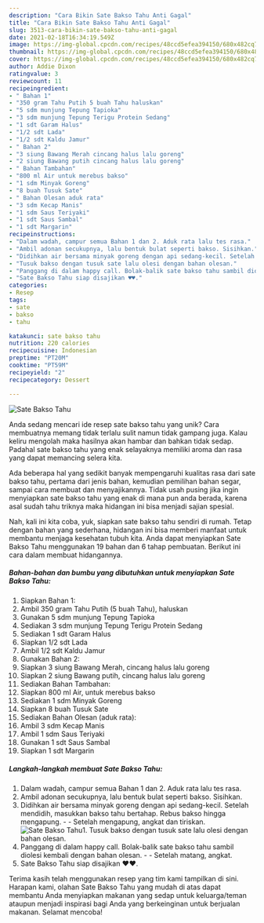 ```yaml
---
description: "Cara Bikin Sate Bakso Tahu Anti Gagal"
title: "Cara Bikin Sate Bakso Tahu Anti Gagal"
slug: 3513-cara-bikin-sate-bakso-tahu-anti-gagal
date: 2021-02-18T16:34:19.549Z
image: https://img-global.cpcdn.com/recipes/48ccd5efea394150/680x482cq70/sate-bakso-tahu-foto-resep-utama.jpg
thumbnail: https://img-global.cpcdn.com/recipes/48ccd5efea394150/680x482cq70/sate-bakso-tahu-foto-resep-utama.jpg
cover: https://img-global.cpcdn.com/recipes/48ccd5efea394150/680x482cq70/sate-bakso-tahu-foto-resep-utama.jpg
author: Addie Dixon
ratingvalue: 3
reviewcount: 11
recipeingredient:
- " Bahan 1"
- "350 gram Tahu Putih 5 buah Tahu haluskan"
- "5 sdm munjung Tepung Tapioka"
- "3 sdm munjung Tepung Terigu Protein Sedang"
- "1 sdt Garam Halus"
- "1/2 sdt Lada"
- "1/2 sdt Kaldu Jamur"
- " Bahan 2"
- "3 siung Bawang Merah cincang halus lalu goreng"
- "2 siung Bawang putih cincang halus lalu goreng"
- " Bahan Tambahan"
- "800 ml Air untuk merebus bakso"
- "1 sdm Minyak Goreng"
- "8 buah Tusuk Sate"
- " Bahan Olesan aduk rata"
- "3 sdm Kecap Manis"
- "1 sdm Saus Teriyaki"
- "1 sdt Saus Sambal"
- "1 sdt Margarin"
recipeinstructions:
- "Dalam wadah, campur semua Bahan 1 dan 2. Aduk rata lalu tes rasa."
- "Ambil adonan secukupnya, lalu bentuk bulat seperti bakso. Sisihkan."
- "Didihkan air bersama minyak goreng dengan api sedang-kecil. Setelah mendidih, masukkan bakso tahu bertahap. Rebus bakso hingga mengapung.  Setelah mengapung, angkat dan tiriskan."
- "Tusuk bakso dengan tusuk sate lalu olesi dengan bahan olesan."
- "Panggang di dalam happy call. Bolak-balik sate bakso tahu sambil diolesi kembali dengan bahan olesan.   Setelah matang, angkat."
- "Sate Bakso Tahu siap disajikan ♥️♥️."
categories:
- Resep
tags:
- sate
- bakso
- tahu

katakunci: sate bakso tahu 
nutrition: 220 calories
recipecuisine: Indonesian
preptime: "PT20M"
cooktime: "PT59M"
recipeyield: "2"
recipecategory: Dessert

---
```



![Sate Bakso Tahu](https://img-global.cpcdn.com/recipes/48ccd5efea394150/680x482cq70/sate-bakso-tahu-foto-resep-utama.jpg)

Anda sedang mencari ide resep sate bakso tahu yang unik? Cara membuatnya memang tidak terlalu sulit namun tidak gampang juga. Kalau keliru mengolah maka hasilnya akan hambar dan bahkan tidak sedap. Padahal sate bakso tahu yang enak selayaknya memiliki aroma dan rasa yang dapat memancing selera kita.

Ada beberapa hal yang sedikit banyak mempengaruhi kualitas rasa dari sate bakso tahu, pertama dari jenis bahan, kemudian pemilihan bahan segar, sampai cara membuat dan menyajikannya. Tidak usah pusing jika ingin menyiapkan sate bakso tahu yang enak di mana pun anda berada, karena asal sudah tahu triknya maka hidangan ini bisa menjadi sajian spesial.




Nah, kali ini kita coba, yuk, siapkan sate bakso tahu sendiri di rumah. Tetap dengan bahan yang sederhana, hidangan ini bisa memberi manfaat untuk membantu menjaga kesehatan tubuh kita. Anda dapat menyiapkan Sate Bakso Tahu menggunakan 19 bahan dan 6 tahap pembuatan. Berikut ini cara dalam membuat hidangannya.

<!--inarticleads1-->

##### Bahan-bahan dan bumbu yang dibutuhkan untuk menyiapkan Sate Bakso Tahu:

1. Siapkan  Bahan 1:
1. Ambil 350 gram Tahu Putih (5 buah Tahu), haluskan
1. Gunakan 5 sdm munjung Tepung Tapioka
1. Sediakan 3 sdm munjung Tepung Terigu Protein Sedang
1. Sediakan 1 sdt Garam Halus
1. Siapkan 1/2 sdt Lada
1. Ambil 1/2 sdt Kaldu Jamur
1. Gunakan  Bahan 2:
1. Siapkan 3 siung Bawang Merah, cincang halus lalu goreng
1. Siapkan 2 siung Bawang putih, cincang halus lalu goreng
1. Sediakan  Bahan Tambahan:
1. Siapkan 800 ml Air, untuk merebus bakso
1. Sediakan 1 sdm Minyak Goreng
1. Siapkan 8 buah Tusuk Sate
1. Sediakan  Bahan Olesan (aduk rata):
1. Ambil 3 sdm Kecap Manis
1. Ambil 1 sdm Saus Teriyaki
1. Gunakan 1 sdt Saus Sambal
1. Siapkan 1 sdt Margarin




<!--inarticleads2-->

##### Langkah-langkah membuat Sate Bakso Tahu:

1. Dalam wadah, campur semua Bahan 1 dan 2. Aduk rata lalu tes rasa.
1. Ambil adonan secukupnya, lalu bentuk bulat seperti bakso. Sisihkan.
1. Didihkan air bersama minyak goreng dengan api sedang-kecil. Setelah mendidih, masukkan bakso tahu bertahap. Rebus bakso hingga mengapung. -  - Setelah mengapung, angkat dan tiriskan.
<img src="//assets-global.cpcdn.com/assets/icons/button_play-2c75c40dde080a61004c1f40b05d8f140eaff45d7e9e6481dc71c63d2e7c4909.png" alt="Sate Bakso Tahu">1. Tusuk bakso dengan tusuk sate lalu olesi dengan bahan olesan.
1. Panggang di dalam happy call. Bolak-balik sate bakso tahu sambil diolesi kembali dengan bahan olesan.  -  - Setelah matang, angkat.
1. Sate Bakso Tahu siap disajikan ♥️♥️.




Terima kasih telah menggunakan resep yang tim kami tampilkan di sini. Harapan kami, olahan Sate Bakso Tahu yang mudah di atas dapat membantu Anda menyiapkan makanan yang sedap untuk keluarga/teman ataupun menjadi inspirasi bagi Anda yang berkeinginan untuk berjualan makanan. Selamat mencoba!
